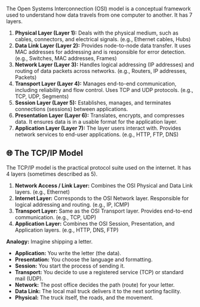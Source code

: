 The Open Systems Interconnection (OSI) model is a conceptual framework used to understand how data travels from one computer to another. It has 7 layers.

1.  **Physical Layer (Layer 1):** Deals with the physical medium, such as cables, connectors, and electrical signals. (e.g., Ethernet cables, Hubs)
2.  **Data Link Layer (Layer 2):** Provides node-to-node data transfer. It uses MAC addresses for addressing and is responsible for error detection. (e.g., Switches, MAC addresses, Frames)
3.  **Network Layer (Layer 3):** Handles logical addressing (IP addresses) and routing of data packets across networks. (e.g., Routers, IP addresses, Packets)
4.  **Transport Layer (Layer 4):** Manages end-to-end communication, including reliability and flow control. Uses TCP and UDP protocols. (e.g., TCP, UDP, Segments)
5.  **Session Layer (Layer 5):** Establishes, manages, and terminates connections (sessions) between applications.
6.  **Presentation Layer (Layer 6):** Translates, encrypts, and compresses data. It ensures data is in a usable format for the application layer.
7.  **Application Layer (Layer 7):** The layer users interact with. Provides network services to end-user applications. (e.g., HTTP, FTP, DNS)

## 🌐 The TCP/IP Model

The TCP/IP model is the practical protocol suite used on the internet. It has 4 layers (sometimes described as 5).

1.  **Network Access / Link Layer:** Combines the OSI Physical and Data Link layers. (e.g., Ethernet)
2.  **Internet Layer:** Corresponds to the OSI Network layer. Responsible for logical addressing and routing. (e.g., IP, ICMP)
3.  **Transport Layer:** Same as the OSI Transport layer. Provides end-to-end communication. (e.g., TCP, UDP)
4.  **Application Layer:** Combines the OSI Session, Presentation, and Application layers. (e.g., HTTP, DNS, FTP)

**Analogy:**
Imagine shipping a letter.
- **Application:** You write the letter (the data).
- **Presentation:** You choose the language and formatting.
- **Session:** You start the process of sending it.
- **Transport:** You decide to use a registered service (TCP) or standard mail (UDP).
- **Network:** The post office decides the path (route) for your letter.
- **Data Link:** The local mail truck delivers it to the next sorting facility.
- **Physical:** The truck itself, the roads, and the movement.
